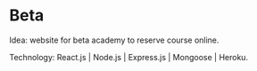 # Beta
Idea: website for beta academy to reserve course online.

Technology: React.js | Node.js | Express.js | Mongoose | Heroku.

